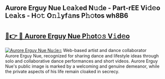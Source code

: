 ## Aurore Erguy Nue L𝚎a𝚔ed N𝚞𝚍e - Part-rEE Vi𝚍𝚎o L𝚎a𝚔s - H𝚘𝚝 O𝚗𝚕yf𝚊ns P𝚑𝚘tos wh8B6

# <h2><a href="http://kfdfjho.oniu.top/?m=Aurore+Erguy+Nue">🔗👉 🔴 Aurore Erguy Nue P𝚑ot𝚘𝚜 V𝚒d𝚎o</a></h2>

[![Aurore Erguy Nue Nu𝚍e𝚜](https://i.imgur.com/0qMVB7G.gif)](http://kfdfjho.oniu.top/?m=Aurore+Erguy+Nue)
Web-based artist and dance collaborator Aurore Erguy Nue, recognized for sharing dance and lifestyle ideas through solo and collaborative dance performances and short videos. Aurore Erguy Nue's public image is marked by a welcoming and genuine demeanor, while the private aspects of his life remain cloaked in secrecy.  
